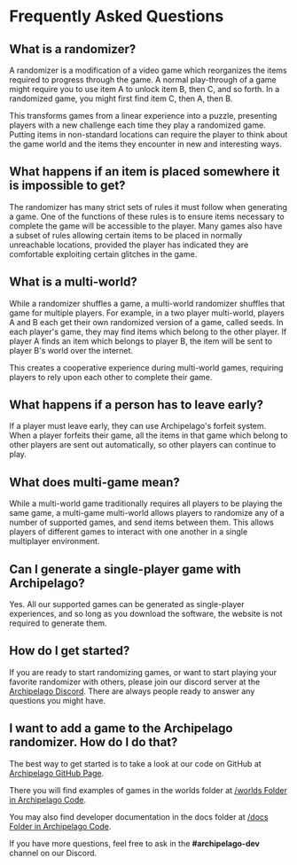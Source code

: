 # Frequently Asked Questions

## What is a randomizer?
A randomizer is a modification of a video game which reorganizes the items required to progress through the game. A normal play-through of a game might require you to use item A to unlock item B, then C, and so forth. In a randomized game, you might first find item C, then A, then B.

This transforms games from a linear experience into a puzzle, presenting players with a new challenge each time they play a randomized game. Putting items in non-standard locations can require the player to think about the game world and the items they encounter in new and interesting ways.

## What happens if an item is placed somewhere it is impossible to get?
The randomizer has many strict sets of rules it must follow when generating a game. One of the functions of these rules is to ensure items necessary to complete the game will be accessible to the player. Many games also have a subset of rules allowing certain items to be placed in normally unreachable locations, provided the player has indicated they are comfortable exploiting certain glitches in the game.

## What is a multi-world?
While a randomizer shuffles a game, a multi-world randomizer shuffles that game for multiple players. For example, in a two player multi-world, players A and B each get their own randomized version of a game, called seeds. In each player's game, they may find items which belong to the other player. If player A finds an item which belongs to player B, the item will be sent to player B's world over the internet.

This creates a cooperative experience during multi-world games, requiring players to rely upon each other to complete their game.

## What happens if a person has to leave early?
If a player must leave early, they can use Archipelago's forfeit system. When a player forfeits their game, all the items in that game which belong to other players are sent out automatically, so other players can continue to play.

## What does multi-game mean?
While a multi-world game traditionally requires all players to be playing the same game, a multi-game multi-world allows players to randomize any of a number of supported games, and send items between them. This allows players of different games to interact with one another in a single multiplayer environment.

## Can I generate a single-player game with Archipelago?
Yes. All our supported games can be generated as single-player experiences, and so long as you download the software, the website is not required to generate them.

## How do I get started?
If you are ready to start randomizing games, or want to start playing your favorite randomizer with others, please join our discord server at the [Archipelago Discord](https://discord.gg/archipelago). There are always people ready to answer any questions you might have.

## I want to add a game to the Archipelago randomizer. How do I do that?
The best way to get started is to take a look at our code on GitHub at [Archipelago GitHub Page](https://github.com/ArchipelagoMW/Archipelago).

There you will find examples of games in the worlds folder at [/worlds Folder in Archipelago Code](https://github.com/ArchipelagoMW/Archipelago/tree/main/worlds).

You may also find developer documentation in the docs folder at [/docs Folder in Archipelago Code](https://github.com/ArchipelagoMW/Archipelago/tree/main/docs).

If you have more questions, feel free to ask in the **#archipelago-dev** channel on our Discord.

